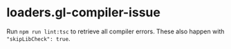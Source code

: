# loaders.gl-compiler-issue

Run `npm run lint:tsc` to retrieve all compiler errors.
These also happen with `"skipLibCheck": true`.
